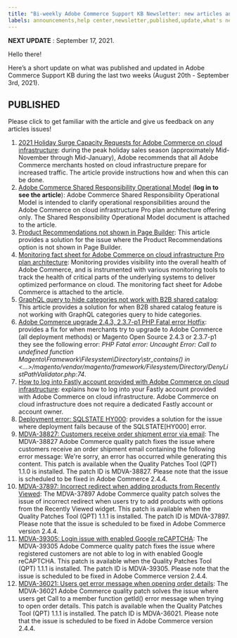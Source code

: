 ```yaml
---
title: "Bi-weekly Adobe Commerce Support KB Newsletter: new articles and updates"
labels: announcements,help center,newsletter,published,update,what's new,Magento,Adobe Commerce
---
```


 **NEXT UPDATE** : September 17, 2021.

Hello there!

Here’s a short update on what was published and updated in Adobe Commerce Support KB during the last two weeks (August 20th - September 3rd, 2021).


## PUBLISHED

Please click to get familiar with the article and give us feedback on any articles issues!

1. [2021 Holiday Surge Capacity Requests for Adobe Commerce on cloud infrastructure](https://support.magento.com/hc/en-us/articles/360049580912-2021-Holiday-Surge-Capacity-Requests-for-Adobe-Commerce-on-our-cloud-infrastructure): during the peak holiday sales season (approximately Mid-November through Mid-January), Adobe recommends that all Adobe Commerce merchants hosted on cloud infrastructure prepare for increased traffic. The article provide instructions how and when this can be done.
1. [Adobe Commerce Shared Responsibility Operational Model](https://support.magento.com/hc/en-us/articles/4407700678669) (**log in to see the article**): Adobe Commerce Shared Responsibility Operational Model is intended to clarify operational responsibilities around the Adobe Commerce on cloud infrastructure Pro plan architecture offering only. The Shared Responsibility Operational Model document is attached to the article.
1. [Product Recommendations not shown in Page Builder](https://support.magento.com/hc/en-us/articles/4407358020877-Product-Recommendations-not-shown-in-Page-Builder): This article provides a solution for the issue where the Product Recommendations option is not shown in Page Builder.
1. [Monitoring fact sheet for Adobe Commerce on cloud infrastructure Pro plan architecture](https://support.magento.com/hc/en-us/articles/4408353714573-Monitoring-fact-sheet-for-Adobe-Commerce-on-cloud-pro-infrastructure): Monitoring provides visibility into the overall health of Adobe Commerce, and is instrumented with various monitoring tools to track the health of critical parts of the underlying systems to deliver optimized performance on cloud. The monitoring fact sheet for Adobe Commerce is attached to the article.
1. [GraphQL query to hide categories not work with B2B shared catalog](https://support.magento.com/hc/en-us/articles/4408181529997-GraphQL-query-to-hide-categories-not-work-with-B2B-shared-catalog): This article provides a solution for when B2B shared catalog feature is not working with GraphQL categories query to hide categories.
1. [Adobe Commerce upgrade 2.4.3, 2.3.7-p1 PHP Fatal error Hotfix](https://support.magento.com/hc/en-us/articles/4408021533069-Adobe-Commerce-upgrade-2-4-3-2-3-7-p1-PHP-Fatal-error-Hotfix): provides a fix for when merchants try to upgrade to Adobe Commerce (all deployment methods) or Magento Open Source 2.4.3 or 2.3.7-p1 they see the following error: *PHP Fatal error: Uncaught Error: Call to undefined function Magento\Framework\Filesystem\Directory\str_contains() in <...>/magento/vendor/magento/framework/Filesystem/Directory/DenyListPathValidator.php:74*.
1. [How to log into Fastly account provided with Adobe Commerce on cloud infrastructure](https://support.magento.com/hc/en-us/articles/4407819028749-How-to-log-into-Fastly-account-provided-with-Adobe-Commerce-for-Cloud): explains how to log into your Fastly account provided with Adobe Commerce on cloud infrastructure. Adobe Commerce on cloud infrastructure does not require a dedicated Fastly account or account owner.
1. [Deployment error: SQLSTATE HY000](https://support.magento.com/hc/en-us/articles/4408032293773-Deployment-error-SQLSTATE-HY000-): provides a solution for the issue where deployment fails because of the SQLSTATE[HY000] error.
1. [MDVA-38827: Customers receive order shipment error via email](https://support.magento.com/hc/en-us/articles/4407780851981-MDVA-38827-Customers-receive-order-shipment-error-via-email): The MDVA-38827 Adobe Commerce quality patch fixes the issue where customers receive an order shipment email containing the following error message: We're sorry, an error has occurred while generating this content. This patch is available when the Quality Patches Tool (QPT) 1.1.0 is installed. The patch ID is MDVA-38827. Please note that the issue is scheduled to be fixed in Adobe Commerce 2.4.4.
1. [MDVA-37897: Incorrect redirect when adding products from Recently Viewed](https://support.magento.com/hc/en-us/articles/4407433438989-MDVA-37897-Incorrect-redirect-when-adding-products-from-Recently-Viewed): The MDVA-37897 Adobe Commerce quality patch solves the issue of incorrect redirect when users try to add products with options from the Recently Viewed widget. This patch is available when the Quality Patches Tool (QPT) 1.1.1 is installed. The patch ID is MDVA-37897. Please note that the issue is scheduled to be fixed in Adobe Commerce version 2.4.4.
1. [MDVA-39305: Login issue with enabled Google reCAPTCHA](https://support.magento.com/hc/en-us/articles/4407775801741-MDVA-39305-Login-issue-with-enabled-Google-reCAPTCHA): The MDVA-39305 Adobe Commerce quality patch fixes the issue where registered customers are not able to log in with enabled Google reCAPTCHA. This patch is available when the Quality Patches Tool (QPT) 1.1.1 is installed. The patch ID is MDVA-39305. Please note that the issue is scheduled to be fixed in Adobe Commerce version 2.4.4.
1. [MDVA-36021: Users get error message when opening order details](https://support.magento.com/hc/en-us/articles/4407413356429-MDVA-36021-Users-get-error-message-when-opening-order-details): The MDVA-36021 Adobe Commerce quality patch solves the issue where users get Call to a member function getId() error message when trying to open order details. This patch is available when the Quality Patches Tool (QPT) 1.1.1 is installed. The patch ID is MDVA-36021. Please note that the issue is scheduled to be fixed in Adobe Commerce version 2.4.4.
